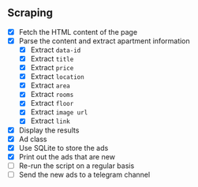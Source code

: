 ## Scraping
- [x] Fetch the HTML content of the page
- [x] Parse the content and extract apartment information
    - [x] Extract `data-id`
    - [x] Extract `title`
    - [x] Extract `price`
    - [x] Extract `location`
    - [x] Extract `area`
    - [x] Extract `rooms`
    - [x] Extract `floor`
    - [x] Extract `image url`
    - [x] Extract `link`
- [x] Display the results
- [x] Ad class
- [x] Use SQLite to store the ads
- [x] Print out the ads that are new
- [ ] Re-run the script on a regular basis
- [ ] Send the new ads to a telegram channel
